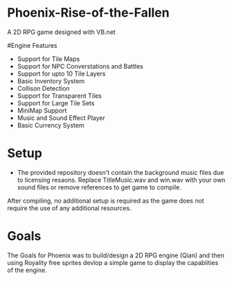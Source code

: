 # Phoenix-Rise-of-the-Fallen
A 2D RPG game designed with VB.net 

#Engine Features 
- Support for Tile Maps
- Support for NPC Converstations and Battles 
- Support for upto 10 Tile Layers
- Basic Inventory System 
- Collison Detection
- Support for Transparent Tiles
- Support for Large Tile Sets 
- MiniMap Support 
- Music and Sound Effect Player
- Basic Currency System 


# Setup 

- The provided repository doesn't contain the background music files due to licensing resaons. Replace TitleMusic.wav and win.wav with your own sound files or remove references to get game to compile. 

After compiling, no additional setup is required as the game does not require the use of any additional resources. 

# Goals
The Goals for Phoenix was to build/design a 2D RPG engine (Qian) and then using Royality free sprites devlop a simple game to display the capablities
of the engine.



